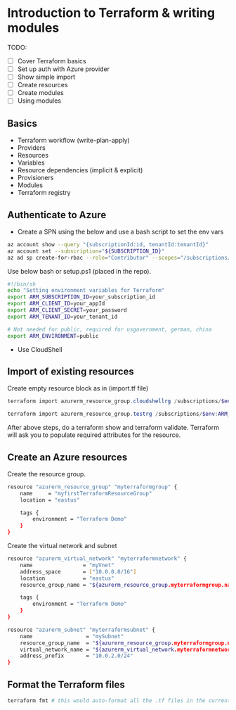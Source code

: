 # Introduction to Terraform & writing modules

TODO:

- [ ] Cover Terraform basics
- [ ] Set up auth with Azure provider
- [ ] Show simple import
- [ ] Create resources
- [ ] Create modules
- [ ] Using modules

## Basics

- Terraform workflow (write-plan-apply)
- Providers
- Resources
- Variables
- Resource dependencies (implicit & explicit)
- Provisioners
- Modules
- Terraform registry

## Authenticate to Azure

- Create a SPN using the below and use a bash script to set the env vars

```bash
az account show --query "{subscriptionId:id, tenantId:tenantId}"
az account set --subscription="${SUBSCRIPTION_ID}"
az ad sp create-for-rbac --role="Contributor" --scopes="/subscriptions/${SUBSCRIPTION_ID}"
```

Use below bash or setup.ps1 (placed in the repo).

```bash
#!/bin/sh
echo "Setting environment variables for Terraform"
export ARM_SUBSCRIPTION_ID=your_subscription_id
export ARM_CLIENT_ID=your_appId
export ARM_CLIENT_SECRET=your_password
export ARM_TENANT_ID=your_tenant_id

# Not needed for public, required for usgovernment, german, china
export ARM_ENVIRONMENT=public
```

- Use CloudShell

## Import of existing resources

Create empty resource block as in (import.tf file)

```powershell
terraform import azurerm_resource_group.cloudshellrg /subscriptions/$env:ARM_SUBSCRIPTION_ID/resourceGroups/cloud-shell-storage-southeastasia
```

```powershell
terraform import azurerm_resource_group.testrg /subscriptions/$env:ARM_SUBSCRIPTION_ID/resourceGroups/tf-import-rg
```

After above steps, do a terraform show and terraform validate.
Terraform will ask you to populate required attributes for the resource.

## Create an Azure resources

Create the resource group.

```bash
resource "azurerm_resource_group" "myterraformgroup" {
    name     = "myfirstTerraformResourceGroup"
    location = "eastus"

    tags {
        environment = "Terraform Demo"
    }
}
```

Create the virtual network and subnet

```bash
resource "azurerm_virtual_network" "myterraformnetwork" {
    name                = "myVnet"
    address_space       = ["10.0.0.0/16"]
    location            = "eastus"
    resource_group_name = "${azurerm_resource_group.myterraformgroup.name}" # Note how we ref

    tags {
        environment = "Terraform Demo"
    }
}

resource "azurerm_subnet" "myterraformsubnet" {
    name                 = "mySubnet"
    resource_group_name  = "${azurerm_resource_group.myterraformgroup.name}"
    virtual_network_name = "${azurerm_virtual_network.myterraformnetwork.name}"
    address_prefix       = "10.0.2.0/24"
}
```

## Format the Terraform files

```powershell
terraform fmt # this would auto-format all the .tf files in the current dir
```